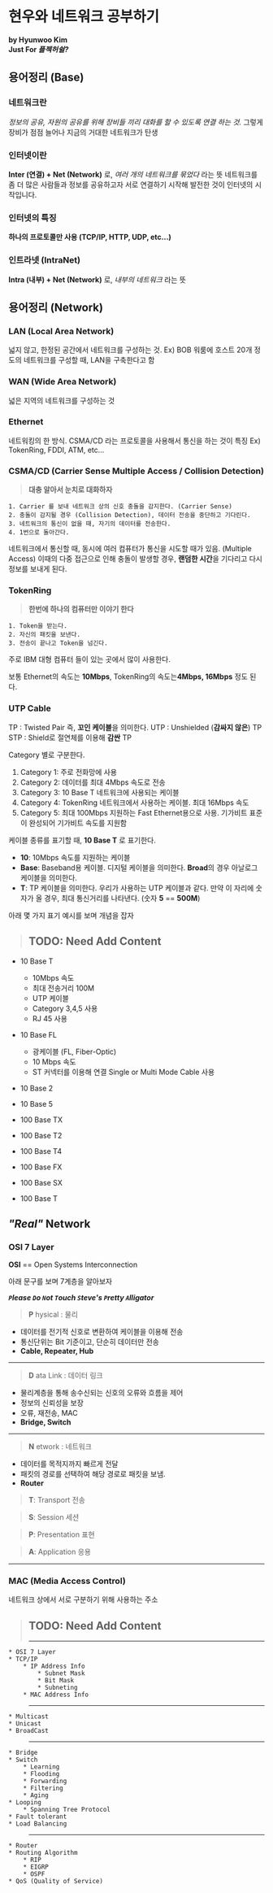 # 현우와 네트워크 공부하기  
**by Hyunwoo Kim**  
**Just For _플젝허쉴?_**  

## 용어정리 (Base)
### 네트워크란
*정보의 공유, 자원의 공유를 위해 장비들 끼리 대화를 할 수 있도록 연결 하는 것.*
그렇게 장비가 점점 늘어나 지금의 거대한 네트워크가 탄생

### 인터넷이란
**Inter (연결) + Net (Network)** 로, _여러 개의 네트워크를 묶었다_ 라는 뜻
네트워크를 좀 더 많은 사람들과 정보를 공유하고자 서로 연결하기 시작해 발전한 것이 인터넷의 시작입니다.

### 인터넷의 특징
**하나의 프로토콜만 사용 (TCP/IP, HTTP, UDP, etc...)**


### 인트라넷 (IntraNet)
**Intra (내부) + Net (Network)** 로, _내부의 네트워크_ 라는 뜻


## 용어정리 (Network)
### LAN (Local Area Network)
넓지 않고, 한정된 공간에서 네트워크를 구성하는 것.
Ex) BOB 워룸에 호스트 20개 정도의 네트워크를 구성할 때, LAN을 구축한다고 함

### WAN (Wide Area Network)
넓은 지역의 네트워크를 구성하는 것

### Ethernet
네트워킹의 한 방식. CSMA/CD 라는 프로토콜을 사용해서 통신을 하는 것이 특징
Ex) TokenRing, FDDI, ATM, etc...

### CSMA/CD (Carrier Sense Multiple Access / Collision Detection)
> **대충 알아서 눈치로 대화하자**
>
    1. Carrier 를 보내 네트워크 상의 신호 충돌을 감지한다. (Carrier Sense)
    2. 충돌이 감지될 경우 (Collision Detection), 데이터 전송을 중단하고 기다린다.
    3. 네트워크의 통신이 없을 때, 자기의 데이터를 전송한다.
    4. 1번으로 돌아간다.

네트워크에서 통신할 때, 동시에 여러 컴퓨터가 통신을 시도할 때가 있음. (Multiple Access) 이때의 다중 접근으로 인해 충돌이 발생할 경우, **랜덤한 시간**을 기다리고 다시 정보를 보내게 된다.

### TokenRing
> **한번에 하나의 컴퓨터만 이야기 한다**
>
    1. Token을 받는다.
    2. 자신의 패킷을 보낸다.
    3. 전송이 끝나고 Token을 넘긴다.

주로 IBM 대형 컴퓨터 들이 있는 곳에서 많이 사용한다.

보통 Ethernet의 속도는 **10Mbps**, TokenRing의 속도는**4Mbps, 16Mbps** 정도 된다.

### UTP Cable
TP : Twisted Pair 즉, **꼬인 케이블**을 의미한다.
UTP : Unshielded (**감싸지 않은**) TP
STP : Shield로 절연체를 이용해 **감싼** TP

Category 별로 구분한다.
1. Category 1: 주로 전화망에 사용
2. Category 2: 데이터를 최대 4Mbps 속도로 전송
3. Category 3: 10 Base T 네트워크에 사용되는 케이블
4. Category 4: TokenRing 네트워크에서 사용하는 케이블. 최대 16Mbps 속도
5. Category 5: 최대 100Mbps 지원하는 Fast Ethernet용으로 사용. 기가비트 표준이 완성되어 기가비트 속도를 지원함

케이블 종류를 표기할 때, **10 Base T** 로 표기한다.
- **10**: 10Mbps 속도를 지원하는 케이블
- **Base**: Baseband용 케이블. 디지털 케이블을 의미한다. **Broad**의 경우 아날로그 케이블을 의미한다.
- **T**: TP 케이블을 의미한다. 우리가 사용하는 UTP 케이블과 같다. 만약 이 자리에 숫자가 올 경우, 최대 통신거리를 나타낸다. (숫자 **5** == **500M**)

아래 몇 가지 표기 예시를 보며 개념을 잡자


>## TODO: Need Add Content

- 10 Base T
	- 10Mbps 속도
	- 최대 전송거리 100M
	- UTP 케이블
	- Category 3,4,5 사용
	- RJ 45 사용

- 10 Base FL
	- 광케이블 (FL, Fiber-Optic)
	- 10 Mbps 속도
	- ST 커넥터를 이용해 연결 Single or Multi Mode Cable 사용
    
- 10 Base 2
- 10 Base 5
- 100 Base TX
- 100 Base T2
- 100 Base T4
- 100 Base FX
- 100 Base SX
- 100 Base T


## _"Real"_ Network
### OSI 7 Layer
**OSI** == Open Systems Interconnection

아래 문구를 보며 7계층을 알아보자

**_`P`lease `D`o `N`ot `T`ouch `S`teve's `P`retty `A`lligator_**

>**P** hysical : 물리 

* 데이터를 전기적 신호로 변환하여 케이블을 이용해 전송
* 통신단위는 Bit 기준이고, 단순히 데이터만 전송
* **Cable, Repeater, Hub**

---

>**D** ata Link : 데이터 링크 

* 물리계층을 통해 송수신되는 신호의 오류와 흐름을 제어
* 정보의 신뢰성을 보장
* 오류, 재전송, MAC
* **Bridge, Switch**

---

>**N** etwork : 네트워크

* 데이터를 목적지까지 빠르게 전달
* 패킷의 경로를 선택하여 해당 경로로 패킷을 보냄.
* **Router**

>**T**: Transport 전송

>**S**: Session 세션

>**P**: Presentation 표현 

>**A**: Application 응용

---

### MAC (Media Access Control)
네트워크 상에서 서로 구분하기 위해 사용하는 주소






>## TODO: Need Add Content
> ---	
	* OSI 7 Layer
	* TCP/IP
		* IP Address Info
			* Subnet Mask
			* Bit Mask
			* Subneting
		* MAC Address Info


> ---
	* Multicast
	* Unicast
	* BroadCast

> ---
	* Bridge
	* Switch
		* Learning
		* Flooding
		* Forwarding
		* Filtering
		* Aging
	* Looping
		* Spanning Tree Protocol
	* Fault tolerant
	* Load Balancing

> ---
	* Router
    * Routing Algorithm
    	* RIP
    	* EIGRP
    	* OSPF
    * QoS (Quality of Service)






































